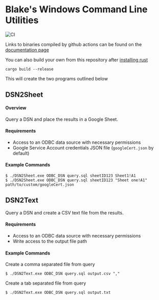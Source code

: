 # Blake's Windows Command Line Utilities

![CI](https://github.com/coop-blake/DSN2Sheet/actions/workflows/test-main.yml/badge.svg)

Links to binaries compiled by github actions can be found on the [documentation page](https://coop-blake.github.io/DSN2Sheet/)

You can also build your own from this repository after [installing rust](https://www.rust-lang.org/tools/install)

```
cargo build --release
```

This will create the two programs outlined below

## DSN2Sheet

#### Overview

Query a DSN and place the results in a Google Sheet.

#### Requirements

- Access to an ODBC data source with necessary permissions
- Google Service Account credentials JSON file (`googleCert.json` by default)

#### Example Commands

```
$ ./DSN2Sheet.exe ODBC_DSN query.sql sheetID123 Sheet1!A1
$ ./DSN2Sheet.exe ODBC_DSN query.sql sheetID123 "Sheet one!A1" path/to/custom/googleCert.json
```

## DSN2Text

Query a DSN and create a CSV text file from the results.

#### Requirements

- Access to an ODBC data source with necessary permissions
- Write access to the output file path

#### Example Commands

Create a comma separated file from query

```
$ ./DSN2Text.exe ODBC_DSN query.sql output.csv ","
```

Create a tab separated file from query

```
$ ./DSN2Text.exe ODBC_DSN query.sql output.txt
```
